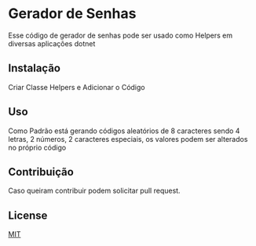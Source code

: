 # Gerador de Senhas

Esse código de gerador de senhas pode ser usado como Helpers em diversas aplicações dotnet

## Instalação

Criar Classe Helpers e Adicionar o Código

## Uso

Como Padrão está gerando códigos aleatórios de 8 caracteres sendo 4 letras, 2 números, 2 caracteres especiais, os valores podem ser alterados no próprio código



## Contribuição
Caso queiram contribuir podem solicitar pull request.

## License
[MIT](https://choosealicense.com/licenses/mit/)
